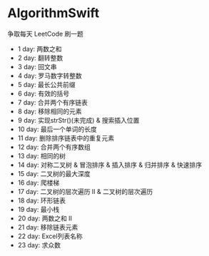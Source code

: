 # AlgorithmSwift
争取每天 LeetCode 刷一题

- 1  day: 两数之和
- 2  day: 翻转整数
- 3  day: 回文串
- 4  day: 罗马数字转整数
- 5  day: 最长公共前缀
- 6  day: 有效的括号
- 7  day: 合并两个有序链表
- 8  day: 移除相同的元素
- 9  day: 实现strStr()(未完成) & 搜索插入位置
- 10 day: 最后一个单词的长度
- 11 day: 删除排序链表中的重复元素
- 12 day: 合并两个有序数组
- 13 day: 相同的树
- 14 day: 对称二叉树 & 冒泡排序 & 插入排序 & 归并排序 & 快速排序
- 15 day: 二叉树的最大深度
- 16 day: 爬楼梯
- 17 day: 二叉树的层次遍历 II & 二叉树的层次遍历
- 18 day: 环形链表
- 19 day: 最小栈
- 20 day: 两数之和 II
- 21 day: 移除链表元素
- 22 day: Excel列表名称
- 23 day: 求众数